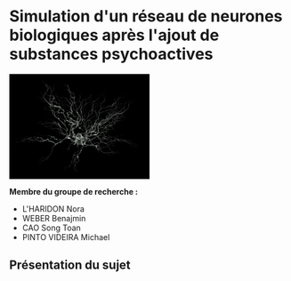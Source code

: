 # Simulation d'un réseau de neurones biologiques après l'ajout de substances psychoactives

<img src="Annexes/Images/neurone_illustration.png" width="50%" align="middle">

**Membre du groupe de recherche :**
- L'HARIDON Nora
- WEBER Benajmin
- CAO Song Toan 
- PINTO VIDEIRA Michael


## Présentation du sujet 

